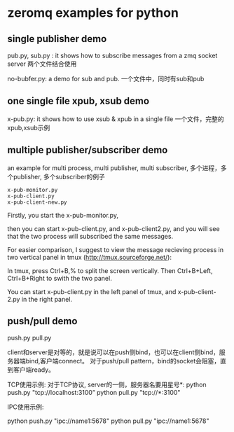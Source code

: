 # zeromq examples for python
## single publisher demo
pub.py, sub.py : it shows how to subscribe messages from a zmq socket server 两个文件结合使用

no-bubfer.py: a demo for sub and pub. 一个文件中，同时有sub和pub

## one single file xpub, xsub demo
x-pub.py: it shows how to use xsub & xpub in a single file  一个文件，完整的xpub,xsub示例

## multiple publisher/subscriber demo
an example for multi process, multi publisher, multi subscriber, 多个进程，多个publisher, 多个subscriber的例子

	x-pub-monitor.py
	x-pub-client.py
	x-pub-client-new.py

	

Firstly, you start the x-pub-monitor.py,

then you can start x-pub-client.py, and x-pub-client2.py, and you will see that the two process will subscribed the same messages.

For easier comparison, I suggest to view the message recieving process in two vertical panel in tmux (http://tmux.sourceforge.net/):

In tmux, press Ctrl+B,% to split the screen vertically. Then Ctrl+B+Left, Ctrl+B+Right to swith the two panel.

You can start x-pub-client.py in the left panel of tmux, and x-pub-client-2.py in the right panel.
## push/pull demo
push.py
pull.py


client和server是对等的，就是说可以在push侧bind，也可以在client侧bind，服务器端bind,客户端connect。
对于push/pull pattern，bind的socket会阻塞，直到客户端ready。

TCP使用示例:
对于TCP协议, server的一侧，服务器名要用星号*:
python push.py "tcp://localhost:3100”
python pull.py "tcp://*:3100"

IPC使用示例:

python push.py "ipc://name1:5678"
python pull.py "ipc://name1:5678"  
